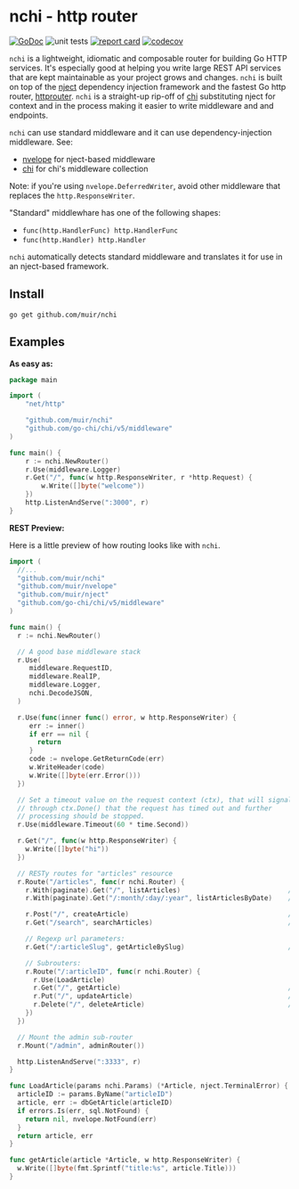 # nchi - http router

[![GoDoc](https://godoc.org/github.com/muir/nchi?status.png)](https://pkg.go.dev/github.com/muir/nchi)
![unit tests](https://github.com/muir/nchi/actions/workflows/go.yml/badge.svg)
[![report card](https://goreportcard.com/badge/github.com/muir/nchi)](https://goreportcard.com/report/github.com/muir/nchi)
[![codecov](https://codecov.io/gh/muir/nchi/branch/main/graph/badge.svg)](https://codecov.io/gh/muir/nchi)

<!---
This readme is heavily based upon the README.md in https://github.com/go-chi/chi.
--->

`nchi` is a lightweight, idiomatic and composable router for building Go HTTP services. It's
especially good at helping you write large REST API services that are kept maintainable as your
project grows and changes. `nchi` is built on top of the 
[nject](https://github.com/muir/nject) dependency injection framework and 
the fastest Go http router, [httprouter](https://github.com/julienschmidt/httprouter).
`nchi` is a straight-up rip-off of [chi](https://github.com/go-chi/chi)
substituting nject for context and in the process making it easier to write middleware and
and endpoints.

`nchi` can use standard middleware and it can use dependency-injection middleware.  See:

- [nvelope](https://github.com/muir/nvelope) for nject-based middleware
- [chi](https://pkg.go.dev/github.com/go-chi/chi/middleware) for chi's middleware collection

Note: if you're using `nvelope.DeferredWriter`, avoid other middleware that replaces
the `http.ResponseWriter`.

"Standard" middlewhare has one of the following shapes:

- `func(http.HandlerFunc) http.HandlerFunc`
- `func(http.Handler) http.Handler`

`nchi` automatically detects standard middleware and translates it for use in
an nject-based framework.

## Install

	go get github.com/muir/nchi

## Examples

**As easy as:**

```go
package main

import (
	"net/http"

	"github.com/muir/nchi"
	"github.com/go-chi/chi/v5/middleware"
)

func main() {
	r := nchi.NewRouter()
	r.Use(middleware.Logger)
	r.Get("/", func(w http.ResponseWriter, r *http.Request) {
		w.Write([]byte("welcome"))
	})
	http.ListenAndServe(":3000", r)
}
```

**REST Preview:**

Here is a little preview of how routing looks like with `nchi`. 

```go
import (
  //...
  "github.com/muir/nchi"
  "github.com/muir/nvelope"
  "github.com/muir/nject"
  "github.com/go-chi/chi/v5/middleware"
)

func main() {
  r := nchi.NewRouter()

  // A good base middleware stack
  r.Use(
     middleware.RequestID, 
     middleware.RealIP, 
     middleware.Logger,
     nchi.DecodeJSON,
  )

  r.Use(func(inner func() error, w http.ResponseWriter) {
     err := inner()
     if err == nil { 
       return
     }
     code := nvelope.GetReturnCode(err)
     w.WriteHeader(code)
     w.Write([]byte(err.Error()))
  })

  // Set a timeout value on the request context (ctx), that will signal
  // through ctx.Done() that the request has timed out and further
  // processing should be stopped.
  r.Use(middleware.Timeout(60 * time.Second))

  r.Get("/", func(w http.ResponseWriter) {
    w.Write([]byte("hi"))
  })

  // RESTy routes for "articles" resource
  r.Route("/articles", func(r nchi.Router) {
    r.With(paginate).Get("/", listArticles)                           // GET /articles
    r.With(paginate).Get("/:month/:day/:year", listArticlesByDate)    // GET /articles/01-16-2017

    r.Post("/", createArticle)                                        // POST /articles
    r.Get("/search", searchArticles)                                  // GET /articles/search

    // Regexp url parameters:
    r.Get("/:articleSlug", getArticleBySlug)                          // GET /articles/home-is-toronto

    // Subrouters:
    r.Route("/:articleID", func(r nchi.Router) {
      r.Use(LoadArticle)
      r.Get("/", getArticle)                                          // GET /articles/123
      r.Put("/", updateArticle)                                       // PUT /articles/123
      r.Delete("/", deleteArticle)                                    // DELETE /articles/123
    })
  })

  // Mount the admin sub-router
  r.Mount("/admin", adminRouter())

  http.ListenAndServe(":3333", r)
}

func LoadArticle(params nchi.Params) (*Article, nject.TerminalError) {
  articleID := params.ByName("articleID")
  article, err := dbGetArticle(articleID)
  if errors.Is(err, sql.NotFound) {
    return nil, nvelope.NotFound(err)
  }
  return article, err
}

func getArticle(article *Article, w http.ResponseWriter) {
  w.Write([]byte(fmt.Sprintf("title:%s", article.Title)))
}
```

